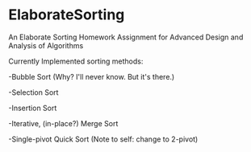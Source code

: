 # ElaborateSorting
An Elaborate Sorting Homework Assignment for Advanced Design and Analysis of Algorithms

Currently Implemented sorting methods:

-Bubble Sort (Why? I'll never know. But it's there.)

-Selection Sort

-Insertion Sort

-Iterative, (in-place?) Merge Sort

-Single-pivot Quick Sort (Note to self: change to 2-pivot)

